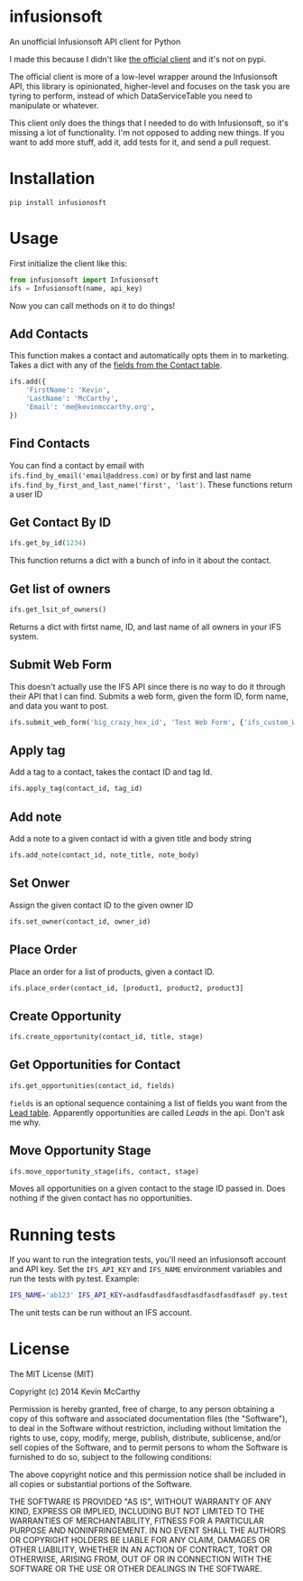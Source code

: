 infusionsoft
============

An unofficial Infusionsoft API client for Python

I made this because I didn't like [the official client](https://github.com/infusionsoft/Official-API-Python-Library) and it's not on pypi.

The official client is more of a low-level wrapper around the Infusionsoft API, this library is opinionated,  higher-level and focuses on the task you are tyring to perform, instead of which DataServiceTable you need to manipulate or whatever.

This client only does the things that I needed to do with Infusionsoft, so it's missing a lot of functionality.  I'm not opposed to adding new things.  If you want to add more stuff, add it, add tests for it, and send a pull request.

# Installation

`pip install infusionosft`

# Usage

First initialize the client like this:

```python
from infusionsoft import Infusionsoft
ifs = Infusionsoft(name, api_key)
```

Now you can call methods on it to do things!  

## Add Contacts

This function makes a contact and automatically opts them in to marketing.  Takes a dict with any of the [fields from the Contact table](http://help.infusionsoft.com/developers/tables/contact).

```python
ifs.add({
    'FirstName': 'Kevin',
    'LastName': 'McCarthy',
    'Email': 'me@kevinmccarthy.org',
})
```

## Find Contacts

You can find a contact by email with `ifs.find_by_email('email@address.com)` or by first and last name `ifs.find_by_first_and_last_name('first', 'last')`.   These functions return a user ID

## Get Contact By ID

```python
ifs.get_by_id(1234)
```

This function returns a dict with a bunch of info in it about the contact.


## Get list of owners
```python
ifs.get_lsit_of_owners()
```

Returns a dict with firtst name, ID, and last name of all owners in your IFS system.

## Submit Web Form

This doesn't actually use the IFS API since there is no way to do it through their API that I can find.  Submits a web form, given the form ID, form name, and data you want to post.

```python
ifs.submit_web_form('big_crazy_hex_id', 'Test Web Form', {'ifs_custom_Whatever': 'test value'})
```

## Apply tag

Add a tag to a contact, takes the contact ID and tag Id.

```python
ifs.apply_tag(contact_id, tag_id)
```

## Add note

Add a note to a given contact id with a given title and body string

```python
ifs.add_note(contact_id, note_title, note_body)
```

## Set Onwer

Assign the given contact ID to the given owner ID

```python
ifs.set_owner(contact_id, owner_id)
```

## Place Order

Place an order for a list of products, given a contact ID.

```python
ifs.place_order(contact_id, [product1, product2, product3]
```

## Create Opportunity

```python
ifs.create_opportunity(contact_id, title, stage)
```

## Get Opportunities for Contact

```python
ifs.get_opportunities(contact_id, fields)
```
`fields` is an optional sequence containing a list of fields you want from the [Lead table](http://help.infusionsoft.com/developers/tables/lead).  Apparently opportunities are called *Leads* in the api.  Don't ask me why.

## Move Opportunity Stage

```python
ifs.move_opportunity_stage(ifs, contact, stage)
```

Moves all opportunities on a given contact to the stage ID passed in.  Does nothing if the given contact has no opportunities.

# Running tests

If you want to run the integration tests, you'll need an infusionsoft account and API key.  Set the `IFS_API_KEY` and `IFS_NAME` environment variables and run the tests with py.test.  Example:

```bash
IFS_NAME='ab123' IFS_API_KEY=asdfasdfasdfasdfasdfasdfasdfasdf py.test
```

The unit tests can be run without an IFS account.


# License

The MIT License (MIT)

Copyright (c) 2014 Kevin McCarthy

Permission is hereby granted, free of charge, to any person obtaining a copy
of this software and associated documentation files (the "Software"), to deal
in the Software without restriction, including without limitation the rights
to use, copy, modify, merge, publish, distribute, sublicense, and/or sell
copies of the Software, and to permit persons to whom the Software is
furnished to do so, subject to the following conditions:

The above copyright notice and this permission notice shall be included in
all copies or substantial portions of the Software.

THE SOFTWARE IS PROVIDED "AS IS", WITHOUT WARRANTY OF ANY KIND, EXPRESS OR
IMPLIED, INCLUDING BUT NOT LIMITED TO THE WARRANTIES OF MERCHANTABILITY,
FITNESS FOR A PARTICULAR PURPOSE AND NONINFRINGEMENT. IN NO EVENT SHALL THE
AUTHORS OR COPYRIGHT HOLDERS BE LIABLE FOR ANY CLAIM, DAMAGES OR OTHER
LIABILITY, WHETHER IN AN ACTION OF CONTRACT, TORT OR OTHERWISE, ARISING FROM,
OUT OF OR IN CONNECTION WITH THE SOFTWARE OR THE USE OR OTHER DEALINGS IN
THE SOFTWARE.

